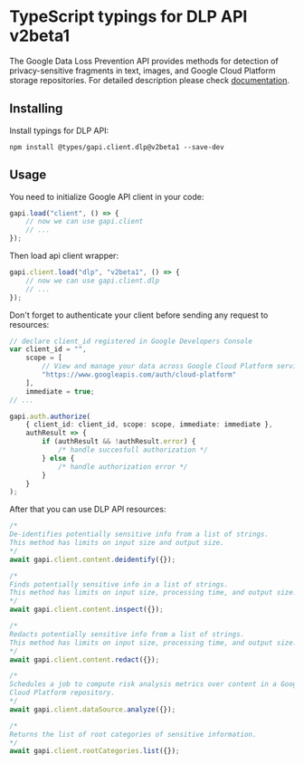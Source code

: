 # TypeScript typings for DLP API v2beta1

The Google Data Loss Prevention API provides methods for detection of
privacy-sensitive fragments in text, images, and Google Cloud Platform storage
repositories. For detailed description please check
[documentation](https://cloud.google.com/dlp/docs/).

## Installing

Install typings for DLP API:

```
npm install @types/gapi.client.dlp@v2beta1 --save-dev
```

## Usage

You need to initialize Google API client in your code:

```typescript
gapi.load("client", () => {
    // now we can use gapi.client
    // ...
});
```

Then load api client wrapper:

```typescript
gapi.client.load("dlp", "v2beta1", () => {
    // now we can use gapi.client.dlp
    // ...
});
```

Don't forget to authenticate your client before sending any request to
resources:

```typescript
// declare client_id registered in Google Developers Console
var client_id = "",
    scope = [
        // View and manage your data across Google Cloud Platform services
        "https://www.googleapis.com/auth/cloud-platform"
    ],
    immediate = true;
// ...

gapi.auth.authorize(
    { client_id: client_id, scope: scope, immediate: immediate },
    authResult => {
        if (authResult && !authResult.error) {
            /* handle succesfull authorization */
        } else {
            /* handle authorization error */
        }
    }
);
```

After that you can use DLP API resources:

```typescript
/* 
De-identifies potentially sensitive info from a list of strings.
This method has limits on input size and output size.  
*/
await gapi.client.content.deidentify({});

/* 
Finds potentially sensitive info in a list of strings.
This method has limits on input size, processing time, and output size.  
*/
await gapi.client.content.inspect({});

/* 
Redacts potentially sensitive info from a list of strings.
This method has limits on input size, processing time, and output size.  
*/
await gapi.client.content.redact({});

/* 
Schedules a job to compute risk analysis metrics over content in a Google
Cloud Platform repository.  
*/
await gapi.client.dataSource.analyze({});

/* 
Returns the list of root categories of sensitive information.  
*/
await gapi.client.rootCategories.list({});
```
